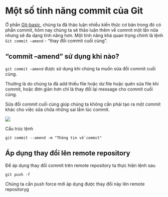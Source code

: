 # Một số tính năng commit của Git

Ở phần [Git-basic](/Git-basic.md), chúng ta đã thảo luận nhiều kiến thức cơ bản trong đó có phần commit, hôm nay chúng ta sẽ thảo luận thêm về commit một lần nữa nhưng sẽ đa dạng tính năng hơn. Một tính năng khá quan trọng chính là lệnh `Git commit –amend` -  “thay đổi commit cuối cùng”.

## “commit –amend” sử dụng khi nào?

`git commit –amend` được sử dụng khi chúng ta muốn sửa đổi commit cuối cùng.

Thường là do chúng ta đã add thiếu file hoặc dư file hoặc quên sửa file khi commit, hoặc đơn giản hơn chỉ là thay đổi lại message cho commit cuối cùng.

Sửa đổi commit cuối cùng giúp chúng ta không cần phải tạo ra một commit khác cho việc sữa chữa những sai lầm lúc commit.

![](/pictures/Git-commit-amend.png)

Cấu trúc lệnh

    git commit --amend -m "Thông tin về commit"

## Áp dụng thay đổi lên remote repository
Để áp dụng thay đổi commit trên remote repository ta thực hiện lệnh sau

    git push -f
    
Chúng ta cần push force mới áp dụng được thay đổi này lên remote repositoryg